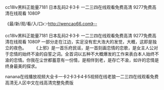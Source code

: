 cc18lv黑料正能量7181
日本乱码2卡3卡
一二三四在线观看免费高清
9277免费高清在线观看 1080P


《最/新/观/看/入/口👉http://wencao66.com》--

cc18lv黑料正能量7181
日本乱码2卡3卡
一二三四在线观看免费高清
9277免费高清在线观看 1080P
一部分走在江边，实足没有宏大浩大的发觉，大概，这即是独立的夜色。
　　《上邪》是一首乐府民谣，是一首刻画恋情的恋歌，是女主人公对于恋情的始终不渝的自誓之词。全首词以五种不大概爆发的工作来表白本人始终不渝的恋情。你我在尘世都蓄意有一份情，是相伴到老，是存亡不渝，如许的恋情是终身最美的探求。





nanana在线播放视频大全卡一卡2卡3卡4卡5视频在线老狼一二三四在线观看免费高清无人区中文在线高清完整免费版
